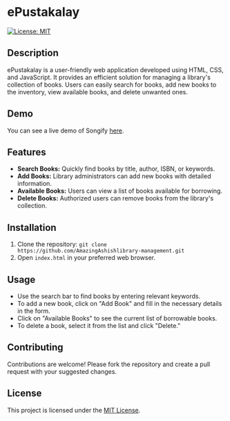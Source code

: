 # ePustakalay
[![License: MIT](https://img.shields.io/badge/License-MIT-yellow.svg)](https://opensource.org/licenses/MIT)

## Description

ePustakalay is a user-friendly web application developed using HTML, CSS, and JavaScript. It provides an efficient solution for managing a library's collection of books. Users can easily search for books, add new books to the inventory, view available books, and delete unwanted ones.

## Demo

You can see a live demo of Songify [here](https://amazingashish.github.io/ePustakalay/).

## Features

- **Search Books:** Quickly find books by title, author, ISBN, or keywords.
- **Add Books:** Library administrators can add new books with detailed information.
- **Available Books:** Users can view a list of books available for borrowing.
- **Delete Books:** Authorized users can remove books from the library's collection.

## Installation

1. Clone the repository: `git clone https://github.com/AmazingAshishlibrary-management.git`
2. Open `index.html` in your preferred web browser.

## Usage

- Use the search bar to find books by entering relevant keywords.
- To add a new book, click on "Add Book" and fill in the necessary details in the form.
- Click on "Available Books" to see the current list of borrowable books.
- To delete a book, select it from the list and click "Delete."

## Contributing

Contributions are welcome! Please fork the repository and create a pull request with your suggested changes.

## License

This project is licensed under the [MIT License](https://opensource.org/licenses/MIT).

